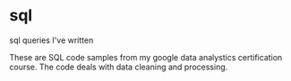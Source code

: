 # sql
sql queries I've written

These are SQL code samples from my google data analystics certification course. The code deals with data cleaning and processing. 
